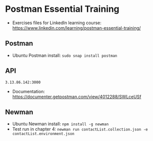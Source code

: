 # Postman Essential Training

- Exercises files for LinkedIn learning course: https://www.linkedin.com/learning/postman-essential-training/

## Postman

- Ubuntu Postman install: `sudo snap install postman`

## API
`3.13.86.142:3000`
- Documentation: https://documenter.getpostman.com/view/4012288/SWLceUSf

## Newman
- Ubuntu Newman install: `npm install -g newman`
- Test run in chapter 4: `newman run contactList.collection.json -e contactList.environment.json`